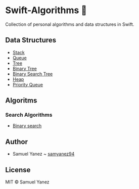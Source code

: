 # Swift-Algorithms 🦑

Collection of personal algorithms and data structures in Swift. 

## Data Structures

  * [Stack](https://github.com/samyanez94/Swift-Algorithms/blob/master/Stack.playground/Sources/Stack.swift)
  * [Queue](https://github.com/samyanez94/Swift-Algorithms/blob/master/Queue.playground/Sources/Queue.swift)
  * [Tree](https://github.com/samyanez94/Swift-Algorithms/blob/master/Tree.playground/Sources/TreeNode.swift)
  * [Binary Tree](https://github.com/samyanez94/Swift-Algorithms/blob/master/BinaryTree.playground/Sources/BinaryTreeNode.swift)
  * [Binary Search Tree](https://github.com/samyanez94/Swift-Algorithms/blob/master/BinarySearchTree.playground/Sources/BinarySearchTree.swift)
  * [Heap](https://github.com/samyanez94/Swift-Algorithms/blob/master/Heap.playground/Sources/Heap.swift)
  * [Priority Queue](https://github.com/samyanez94/Swift-Algorithms/blob/master/PriorityQueue.playground/Sources/PriorityQueue.swift)

## Algoritms

### Search Algorithms

  * [Binary search](https://github.com/samyanez94/Swift-Algorithms/blob/master/BinarySearch.playground/Sources/BinarySearch.swift)
 
## Author

  * Samuel Yanez ~ [samyanez94](https://github.com/samyanez94)

## License

MIT © Samuel Yanez
